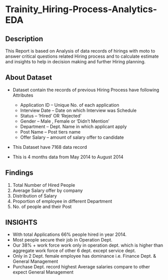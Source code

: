 # Trainity_Hiring-Process-Analytics-EDA

## Description
This Report is based on Analysis of data records of hirings with moto to answer critical questions related Hiring process and to calculate estimate and insights to help in decision making and further Hiring planning.

## About Dataset
- Dataset contain the records of previous Hiring Process have  following Attributes

  * Application ID – Unique No. of each application
  * Interview Date – Date on which Interview was Schedule
  * Status – ‘Hired’ OR ‘Rejected’
  * Gender – Male , Female or ‘Didn’t Mention’
  * Department – Dept. Name in which applicant apply
  * Post Name – Post tiers name
  * Offer Salary – amount of salary offer to candidate

- This Dataset have 7168 data record
- This is 4 months data from May 2014 to August 2014

## Findings
1. Total Number of Hired People
2. Average Salary offer by company
3. Distribution of Salary
4. Proportion of employee in different Department
5. No. of people and their Post

## INSIGHTS
- With total Applications 66% people hired in year 2014.
- Most people secure their job in Operation Dept.
- Our 38% + work force work only in operation dept. which is higher than aggregate work force of other 6  dept. except service dept.
- Only in 2 Dept. female employee has dominance i.e. Finance Dept. & General Management
- Purchase Dept. record highest Average salaries compare to other expect General Management
